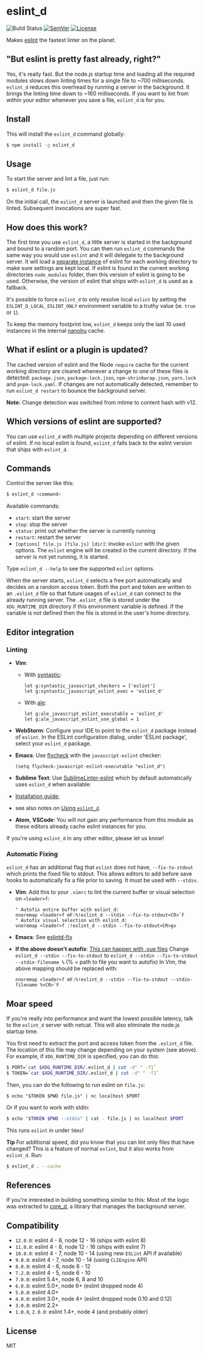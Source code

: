 # eslint\_d

![Build Status](https://github.com/mantoni/eslint_d.js/workflows/Build/badge.svg)
[![SemVer]](http://semver.org)
[![License]](https://github.com/mantoni/eslint\_d.js/blob/master/LICENSE)

Makes [eslint][] the fastest linter on the planet.

## "But eslint is pretty fast already, right?"

Yes, it's really fast. But the node.js startup time and loading all the
required modules slows down linting times for a single file to ~700
milliseconds. `eslint_d` reduces this overhead by running a server in the
background. It brings the linting time down to ~160 milliseconds. If you want
to lint from within your editor whenever you save a file, `eslint_d` is for
you.

## Install

This will install the `eslint_d` command globally:

```bash
$ npm install -g eslint_d
```

## Usage

To start the server and lint a file, just run:

```bash
$ eslint_d file.js
```

On the initial call, the `eslint_d` server is launched and then the given file
is linted. Subsequent invocations are super fast.

## How does this work?

The first time you use `eslint_d`, a little server is started in the background
and bound to a random port. You can then run `eslint_d` commands the
same way you would use `eslint` and it will delegate to the background server.
It will load a [separate instance][change220] of eslint for each working
directory to make sure settings are kept local. If eslint is found in the
current working directories `node_modules` folder, then this version of eslint
is going to be used. Otherwise, the version of eslint that ships with
`eslint_d` is used as a fallback.

It's possible to force `eslint_d` to only resolve local `eslint` by setting the
`ESLINT_D_LOCAL_ESLINT_ONLY` environment variable to a truthy value (ie. `true` or `1`).

To keep the memory footprint low, `eslint_d` keeps only the last 10 used
instances in the internal [nanolru][] cache.

## What if eslint or a plugin is updated?

The cached version of eslint and the Node `require` cache for the current
working directory are cleared whenever a change to one of these files is
detected: `package.json`, `package-lock.json`, `npm-shrinkwrap.json`,
`yarn.lock` and `pnpm-lock.yaml`. If changes are not automatically detected,
remember to run `eslint_d restart` to bounce the background server.

**Note:** Change detection was switched from mtime to content hash with v12.

## Which versions of eslint are supported?

You can use `eslint_d` with multiple projects depending on different versions
of eslint. If no local eslint is found, `eslint_d` falls back to the eslint
version that ships with `eslint_d`.

## Commands

Control the server like this:

```bash
$ eslint_d <command>
```

Available commands:

- `start`: start the server
- `stop`: stop the server
- `status`: print out whether the server is currently running
- `restart`: restart the server
- `[options] file.js [file.js] [dir]`: invoke `eslint` with the given options.
  The `eslint` engine will be created in the current directory. If the server
  is not yet running, it is started.

Type `eslint_d --help` to see the supported `eslint` options.

When the server starts, `eslint_d` selects a free port automatically
and decides on a random access token. Both the port and token are
written to an `.eslint_d` file so that future usages of `eslint_d` can
connect to the already running server. The `.eslint_d` file is stored
under the `XDG_RUNTIME_DIR` directory if this environment variable is
defined. If the variable is not defined then the file is stored in the
user's home directory.

## Editor integration

### Linting

- __Vim__:
    - With [syntastic][]:
        ```vim
        let g:syntastic_javascript_checkers = ['eslint']
        let g:syntastic_javascript_eslint_exec = 'eslint_d'
        ```

    - With [ale][]:
        ```vim
        let g:ale_javascript_eslint_executable = 'eslint_d'
        let g:ale_javascript_eslint_use_global = 1
        ```

- __WebStorm__: Configure your IDE to point to the `eslint_d` package instead
  of `eslint`. In the ESLint configuration dialog, under 'ESLint package',
  select your `eslint_d` package.
- __Emacs__: Use [flycheck](http://www.flycheck.org/) with the
  `javascript-eslint` checker:

    ```elisp
    (setq flycheck-javascript-eslint-executable "eslint_d")
    ```
- __Sublime Text__: Use [SublimeLinter-eslint][SublimeLinter-eslint] which by default automatically uses `eslint_d` when available:

- [Installation guide](https://github.com/SublimeLinter/SublimeLinter-eslint/tree/4.3.0#installation);
- see also notes on [Using `eslint_d`](https://github.com/SublimeLinter/SublimeLinter-eslint/tree/4.3.0#using-eslint_d).
- __Atom__, __VSCode__: You will not gain any performance from this module as
  these editors already cache eslint instances for you.

If you're using `eslint_d` in any other editor, please let us know!

### Automatic Fixing

`eslint_d` has an additional flag that `eslint` does not have,
`--fix-to-stdout` which prints the fixed file to stdout. This allows editors to
add before save hooks to automatically fix a file prior to saving. It must be
used with `--stdin`.

- __Vim__: Add this to your `.vimrc` to lint the current buffer or visual
  selection on `<leader>f`:

    ```vim
    " Autofix entire buffer with eslint_d:
    nnoremap <leader>f mF:%!eslint_d --stdin --fix-to-stdout<CR>`F
    " Autofix visual selection with eslint_d:
    vnoremap <leader>f :!eslint_d --stdin --fix-to-stdout<CR>gv
    ```

- __Emacs__: See [eslintd-fix](https://github.com/aaronjensen/eslintd-fix)
- __If the above doesn't autofix__: [This can happen with .vue files](https://github.com/mantoni/eslint_d.js/issues/145#issuecomment-787119881)
  Change `eslint_d --stdin --fix-to-stdout` to `eslint_d --stdin --fix-to-stdout --stdin-filename %` (% = path to file you want to autofix)
  In Vim, the above mapping should be replaced with:
  ```vim
  nnoremap <leader>f mF:%!eslint_d --stdin --fix-to-stdout --stdin-filename %<CR>`F
  ```


## Moar speed

If you're really into performance and want the lowest possible latency, talk to
the `eslint_d` server with netcat. This will also eliminate the node.js startup
time.

You first need to extract the port and access token from the
`.eslint_d` file. The location of this file may change depending on
your system (see above). For example, if `XDG_RUNTIME_DIR` is
specified, you can do this:

```bash
$ PORT=`cat $XDG_RUNTIME_DIR/.eslint_d | cut -d" " -f1`
$ TOKEN=`cat $XDG_RUNTIME_DIR/.eslint_d | cut -d" " -f2`
```

Then, you can do the following to run eslint on `file.js`:

```session
$ echo "$TOKEN $PWD file.js" | nc localhost $PORT
```

Or if you want to work with stdin:

```bash
$ echo "$TOKEN $PWD --stdin" | cat - file.js | nc localhost $PORT
```

This runs `eslint` in under `50ms`!

**Tip** For additional speed, did you know that you can lint only files that
have changed? This is a feature of normal `eslint`, but it also works from
`eslint_d`. Run:

```bash
$ eslint_d . --cache
```

## References

If you're interested in building something similar to this: Most of the logic
was extracted to [core_d][], a library that manages the background server.

## Compatibility

- `12.0.0`: eslint 4 - 8, node 12 - 16 (ships with eslint 8)
- `11.0.0`: eslint 4 - 8, node 12 - 16 (ships with eslint 7)
- `10.0.0`: eslint 4 - 7, node 10 - 14 (using new `ESLint` API if available)
- `9.0.0`: eslint 4 - 7, node 10 - 14 (using `CLIEngine` API)
- `8.0.0`: eslint 4 - 6, node 8 - 12
- `7.2.0`: eslint 4 - 5, node 6 - 10
- `7.0.0`: eslint 5.4+, node 6, 8 and 10
- `6.0.0`: eslint 5.0+, node 6+ (eslint dropped node 4)
- `5.0.0`: eslint 4.0+
- `4.0.0`: eslint 3.0+, node 4+ (eslint dropped node 0.10 and 0.12)
- `3.0.0`: eslint 2.2+
- `1.0.0`, `2.0.0`: eslint 1.4+, node 4 (and probably older)

## License

MIT

[SemVer]: https://img.shields.io/:semver-%E2%9C%93-brightgreen.svg
[License]: https://img.shields.io/npm/l/eslint_d.svg
[eslint]: https://eslint.org
[SublimeLinter-eslint]: https://github.com/SublimeLinter/SublimeLinter-eslint/releases/tag/4.3.0
[syntastic]: https://github.com/scrooloose/syntastic
[ale]: https://github.com/dense-analysis/ale
[change220]: https://github.com/mantoni/eslint_d.js/blob/master/CHANGES.md#220
[change401]: https://github.com/mantoni/eslint_d.js/blob/master/CHANGES.md#401
[nanolru]: https://github.com/s3ththompson/nanolru
[core_d]: https://github.com/mantoni/core_d.js
